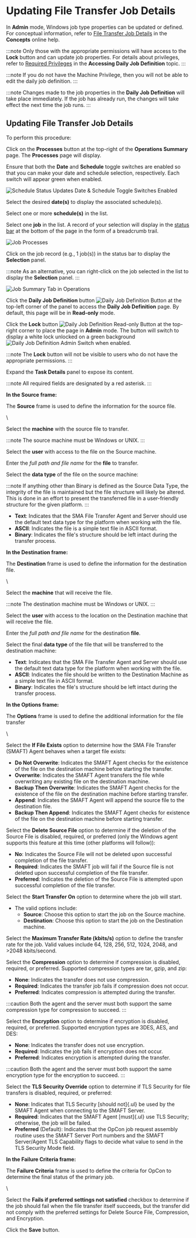 # Updating File Transfer Job Details

In **Admin** mode, Windows job type properties can be updated or
defined. For conceptual information, refer to [File Transfer Job Details](../../../job-types/file-transfer.md) in the **Concepts** online help.

:::note
Only those with the appropriate permissions will have access to the **Lock** button and can update job properties. For details about privileges, refer to [Required Privileges](Accessing-Daily-Job-Definition.md#Required) in the **Accessing Daily Job Definition** topic.
:::

:::note
If you do not have the Machine Privilege, then you will not be able to edit the daily job definition.
:::

:::note
Changes made to the job properties in the **Daily Job Definition** will take place immediately. If the job has already run, the changes will take effect the next time the job runs.
:::

## Updating File Transfer Job Details

To perform this procedure:

Click on the **Processes** button at the top-right of the **Operations
Summary** page. The **Processes** page will display.

Ensure that both the **Date** and **Schedule** toggle switches are
enabled so that you can make your date and schedule selection,
respectively. Each switch will appear green when enabled.

![Schedule Status Updates Date & Schedule Toggle Switches Enabled](../../../Resources/Images/SM/Schedule-Status-Update_Date&ScheduleToggles.png "Schedule Status Updates Date & Schedule Toggle Switches Enabled")

Select the desired **date(s)** to display the associated schedule(s).

Select one or more **schedule(s)** in the list.

Select one **job** in the list. A record of your selection will display
in the [status bar](SM-UI-Layout.md#Status) at the bottom of the
page in the form of a breadcrumb trail.

![Job Processes](../../../Resources/Images/SM/Job-ProcessesFile-Transfer.png "Job Processes")

Click on the job record (e.g., 1 job(s)) in the status bar to display
the **Selection** panel.

:::note
As an alternative, you can right-click on the job selected in the list to display the **Selection** panel.
:::

![Job Summary Tab in Operations](../../../Resources/Images/SM/Job-Summary-Tab-(File-Transfer).png "Job Summary Tab in Operations")

Click the **Daily Job Definition** button ![Daily Job Definition Button](../../../Resources/Images/SM/Daily-Job-Definition-Button.png "Daily Job Definition Button")
at the top-left corner of the panel to access the **Daily Job
Definition** page. By default, this page will be in **Read-only** mode.

Click the **Lock** button ![Daily Job Definition Read-only Button](../../../Resources/Images/SM/Daily-Job-Definition-Read-only-Button.png "Daily Job Definition Read-only Button")
at the top-right corner to place the page in **Admin** mode. The button
will switch to display a white lock unlocked on a green background
![Daily Job Definition Admin Switch](../../../Resources/Images/SM/Daily-Job-Definition-Admin-Button.png "Daily Job Definition Admin Switch")
when enabled.

:::note
The **Lock** button will not be visible to users who do not have the appropriate permissions.
:::

Expand the **Task Details** panel to expose its content.

:::note
All required fields are designated by a red asterisk.
:::

**In the Source frame:**

The **Source** frame is used to define the information for the source
file.

\

Select the **machine** with the source file to transfer.

:::note
The source machine must be Windows or UNIX.
:::

Select the **user** with access to the file on the Source machine.

Enter the *full path and file name* for the **file** to transfer.

Select the **data type** of the file on the source machine:

:::note
If anything other than Binary is defined as the Source Data Type, the integrity of the file is maintained but the file structure will likely be altered. This is done in an effort to present the transferred file in a user-friendly structure for the given platform.
:::

- **Text**: Indicates that the SMA File Transfer Agent and Server
    should use the default text data type for the platform when working
    with the file.
- **ASCII**: Indicates the file is a simple text file in ASCII format.
- **Binary**: Indicates the file's structure should be left intact
    during the transfer process.

**In the Destination frame:**

The **Destination** frame is used to define the information for the
destination file.

\

Select the **machine** that will receive the file.

:::note
The destination machine must be Windows or UNIX.
:::

Select the **user** with access to the location on the Destination
machine that will receive the file.

Enter the *full path and file name* for the destination **file**.

Select the final **data type** of the file that will be transferred to
the destination machine:

- **Text**: Indicates that the SMA File Transfer Agent and Server
    should use the default text data type for the platform when working
    with the file.
- **ASCII**: Indicates the file should be written to the Destination
    Machine as a simple text file in ASCII format.
- **Binary**: Indicates the file's structure should be left intact
    during the transfer process.

**In the Options frame:**

The **Options** frame is used to define the additional information for
the file transfer

\

Select the **If File Exists** option to determine how the SMA File
Transfer (SMAFT) Agent behaves when a target file exists:

- **Do Not Overwrite**: Indicates the SMAFT Agent checks for the
    existence of the file on the destination machine before starting the
    transfer.
- **Overwrite**: Indicates the SMAFT Agent transfers the file while
    overwriting any existing file on the destination machine.
- **Backup Then Overwrite**: Indicates the SMAFT Agent checks for the
    existence of the file on the destination machine before starting
    transfer.
- **Append**: Indicates the SMAFT Agent will append the source file to
    the destination file.
- **Backup Then Append**: Indicates the SMAFT Agent checks for
    existence of the file on the destination machine before starting
    transfer.

Select the **Delete Source File** option to determine if the deletion of
the Source File is disabled, required, or preferred (only the Windows
agent supports this feature at this time (other platforms will follow)):

- **No**: Indicates the Source File will not be deleted upon
    successful completion of the file transfer.
- **Required**: Indicates the SMAFT job will fail if the Source file
    is not deleted upon successful completion of the file transfer.
- **Preferred**: Indicates the deletion of the Source File is
    attempted upon successful completion of the file transfer.

Select the **Start Transfer On** option to determine where the job will
start.

- The valid options include:
  - **Source**: Choose this option to start the job on the Source
        machine.
  - **Destination**: Choose this option to start the job on the
        Destination machine.

Select the **Maximum Transfer Rate (kbits/s)** option to define the
transfer rate for the job. Valid values include 64, 128, 256, 512, 1024,
2048, and \>2048 kbits/second.

Select the **Compression** option to determine if compression is
disabled, required, or preferred. Supported compression types are tar,
gzip, and zip:

- **None**: Indicates the transfer does not use compression.
- **Required**: Indicates the transfer job fails if compression does
    not occur.
- **Preferred**: Indicates compression is attempted during the
    transfer.

:::caution
Both the agent and the server must both support the same compression type for compression to succeed.
:::

Select the **Encryption** option to determine if encryption is disabled,
required, or preferred. Supported encryption types are 3DES, AES, and
DES:

- **None**: Indicates the transfer does not use encryption.
- **Required**: Indicates the job fails if encryption does not occur.
- **Preferred**: Indicates encryption is attempted during the
    transfer.

:::caution
Both the agent and the server must both support the same encryption type for the encryption to succeed.
:::

Select the **TLS Security Override** option to determine if TLS Security
for file transfers is disabled, required, or preferred:

- **None**: Indicates that TLS Security [should not]{.ul} be used by     the SMAFT Agent when connecting to the SMAFT Server.
- **Required**: Indicates that the SMAFT Agent [must]{.ul} use TLS     Security; otherwise, the job will be failed.
- **Preferred** (Default): Indicates that the OpCon job request
    assembly routine uses the SMAFT Server Port numbers and the SMAFT
    Server/Agent TLS Capability flags to decide what value to send in
    the TLS Security Mode field.

**In the Failure Criteria frame:**

The **Failure Criteria** frame is used to define the criteria for
OpCon to determine the final status of the
primary job.

\

Select the **Fails if preferred settings not satisfied** checkbox to
determine if the job should fail when the file transfer itself succeeds,
but the transfer did not comply with the preferred settings for Delete
Source File, Compression, and Encryption.

Click the **Save** button.
